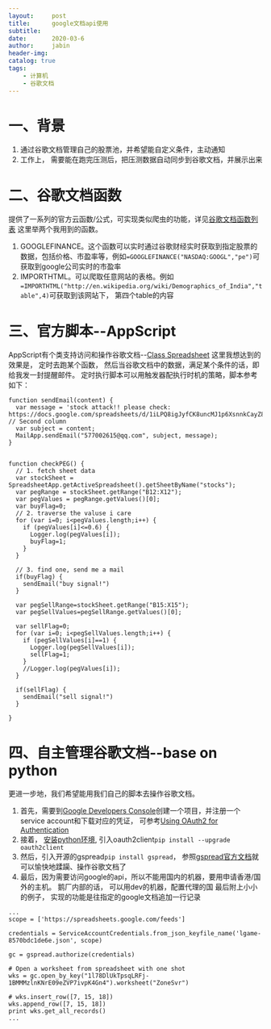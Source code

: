 ```yaml
---
layout:     post
title:      google文档api使用
subtitle:   
date:       2020-03-6
author:     jabin
header-img: 
catalog: true
tags:
    - 计算机
    - 谷歌文档
---
```


# 一、背景
1. 通过谷歌文档管理自己的股票池，并希望能自定义条件，主动通知
2. 工作上， 需要能在跑完压测后，把压测数据自动同步到谷歌文档，并展示出来 

# 二、谷歌文档函数
提供了一系列的官方云函数/公式，可实现类似爬虫的功能，详见[谷歌文档函数列表](https://support.google.com/docs/table/25273?hl=en&ref_topic=3105411)
这里举两个我用到的函数。
1. GOOGLEFINANCE。这个函数可以实时通过谷歌财经实时获取到指定股票的数据，包括价格、市盈率等，例如`=GOOGLEFINANCE("NASDAQ:GOOGL","pe")`可获取到google公司实时的市盈率
2. IMPORTHTML。可以爬取任意网站的表格。例如`=IMPORTHTML("http://en.wikipedia.org/wiki/Demographics_of_India","table",4)`可获取到该网站下， 第四个table的内容

# 三、官方脚本--AppScript
AppScript有个类支持访问和操作谷歌文档--[Class Spreadsheet](https://developers.google.com/apps-script/reference/spreadsheet/spreadsheet)
这里我想达到的效果是， 定时去跑某个函数， 然后当谷歌文档中的数据，满足某个条件的话，即给我发一封提醒邮件。 定时执行脚本可以用触发器配执行时机的策略，脚本参考如下：
```
function sendEmail(content) {
  var message = 'stock attack!! please check: https://docs.google.com/spreadsheets/d/1iLPQ8igJyfCK8uncMJ1p6XsnnkCayZ8U8KMk9HM4Dyg/edit#gid=0'; // Second column
  var subject = content;
  MailApp.sendEmail("577002615@qq.com", subject, message);
}


function checkPEG() {
  // 1. fetch sheet data
  var stockSheet = SpreadsheetApp.getActiveSpreadsheet().getSheetByName("stocks");
  var pegRange = stockSheet.getRange("B12:X12"); 
  var pegValues = pegRange.getValues()[0];
  var buyFlag=0;
  // 2. traverse the valuse i care 
  for (var i=0; i<pegValues.length;i++) {
    if (pegValues[i]<=0.6) {
      Logger.log(pegValues[i]);
      buyFlag=1;
    }
  }
  
  // 3. find one, send me a mail
  if(buyFlag) {
    sendEmail("buy signal!")
  }
  
  var pegSellRange=stockSheet.getRange("B15:X15");
  var pegSellValues=pegSellRange.getValues()[0];
  
  var sellFlag=0;
  for (var i=0; i<pegSellValues.length;i++) {
    if (pegSellValues[i]==1) {
      Logger.log(pegSellValues[i]);
      sellFlag=1;
    }
    //Logger.log(pegValues[i]);
  }
  
  if(sellFlag) {
    sendEmail("sell signal!")
  }
  
}
```

# 四、自主管理谷歌文档--base on python
更进一步地，我们希望能用我们自己的脚本去操作谷歌文档。 
1. 首先，需要到[Google Developers Console](https://console.developers.google.com/cloud-resource-manager)创建一个项目，并注册一个service account和下载对应的凭证， 可参考[Using OAuth2 for Authentication](https://gspread.readthedocs.io/en/latest/oauth2.html)
2. 接着， [安装python环境](https://deeponder.github.io/2020/03/20/python%E7%8E%AF%E5%A2%83%E9%83%A8%E7%BD%B2/), 引入oauth2client`pip install --upgrade oauth2client`
3. 然后，引入开源的gspread`pip install gspread`， 参照[gspread官方文档](https://gspread.readthedocs.io/en/latest/)就可以愉快地蹂躏、操作谷歌文档了
4. 最后，因为需要访问google的api，所以不能用国内的机器，要用申请香港/国外的主机。 鹅厂内部的话， 可以用dev的机器，配置代理的国 
最后附上小小的例子， 实现的功能是往指定的google文档追加一行记录

```
...
scope = ['https://spreadsheets.google.com/feeds']

credentials = ServiceAccountCredentials.from_json_keyfile_name('lgame-8570bdc1de6e.json', scope)

gc = gspread.authorize(credentials)

# Open a worksheet from spreadsheet with one shot
wks = gc.open_by_key("1l78DlUkTpsqLRFj-1BMMMzlnKNrE09eZVP7ivpK4Gn4").worksheet("ZoneSvr")

# wks.insert_row([7, 15, 18])
wks.append_row([7, 15, 18])
print wks.get_all_records()
...
```
